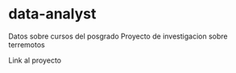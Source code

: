 # data-analyst
Datos sobre cursos del posgrado
Proyecto de investigacion sobre terremotos

<a ref="https://nbviewer.jupyter.org/github/geoimaginarte/data-analyst/blob/proyectodeinvestigacion/Terremotos%20y%20sus%20consecuencias.ipynb">Link al proyecto</a>
